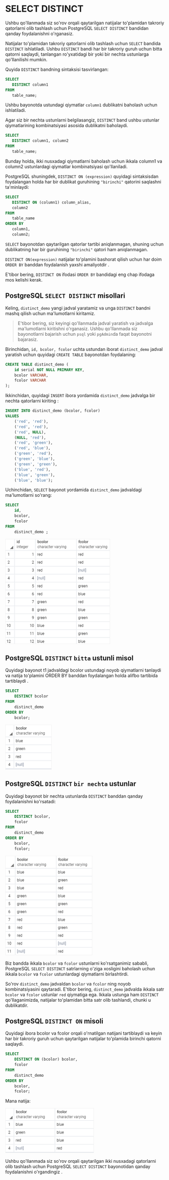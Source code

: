 # SELECT DISTINCT

Ushbu qo'llanmada siz so'rov orqali qaytarilgan natijalar to'plamidan takroriy qatorlarni olib tashlash uchun PostgreSQL `SELECT DISTINCT` bandidan qanday foydalanishni o'rganasiz.

Natijalar to'plamidan takroriy qatorlarni olib tashlash uchun `SELECT` bandida `DISTINCT` ishlatiladi. Ushbu `DISTINCT` bandi har bir takroriy guruh uchun bitta qatorni saqlaydi, tanlangan ro'yxatidagi bir yoki bir nechta ustunlarga qo'llanilishi mumkin.

Quyida `DISTINCT` bandning sintaksisi tasvirlangan:

```sql
SELECT
   DISTINCT column1
FROM
   table_name;
```

Ushbu bayonotda ustundagi qiymatlar `column1` dublikatni baholash uchun ishlatiladi.

Agar siz bir nechta ustunlarni belgilasangiz, `DISTINCT` band ushbu ustunlar qiymatlarining kombinatsiyasi asosida dublikatni baholaydi.

```sql
SELECT
   DISTINCT column1, column2
FROM
   table_name;
```

Bunday holda, ikki nusxadagi qiymatlarni baholash uchun ikkala column1 va column2 ustunlardagi qiymatlar kombinatsiyasi qo'llaniladi.

PostgreSQL shuningdek, `DISTINCT ON (expression)` quyidagi sintaksisdan foydalangan holda har bir dublikat guruhining `"birinchi"` qatorini saqlashni ta'minlaydi:

```sql
SELECT
   DISTINCT ON (column1) column_alias,
   column2
FROM
   table_name
ORDER BY
   column1,
   column2;
```

`SELECT` bayonotdan qaytarilgan qatorlar tartibi aniqlanmagan, shuning uchun dublikatning har bir guruhining `"birinchi"` qatori ham aniqlanmagan.

`DISTINCT ON(expression)` natijalar to'plamini bashorat qilish uchun har doim `ORDER BY` banddan foydalanish yaxshi amaliyotdir .

E'tibor bering, `DISTINCT ON` ifodasi `ORDER BY` bandidagi eng chap ifodaga mos kelishi kerak.

## PostgreSQL `SELECT DISTINCT` misollari

Keling, `distinct_demo` yangi jadval yaratamiz va  unga `DISTINCT` bandni mashq qilish uchun  ma'lumotlarni kiritamiz.

> E'tibor bering, siz keyingi qo'llanmada jadval yaratish va jadvalga ma'lumotlarni kiritishni o'rganasiz. Ushbu qo'llanmada siz bayonotlarni bajarish uchun `psql` yoki `pgAdmin`da faqat bayonotni bajarasiz.

Birinchidan, `id, bcolor, fcolor` uchta ustundan iborat `distinct_demo` jadval yaratish uchun  quyidagi `CREATE TABLE` bayonotdan foydalaning:

```sql
CREATE TABLE distinct_demo (
	id serial NOT NULL PRIMARY KEY,
	bcolor VARCHAR,
	fcolor VARCHAR
);
```

Ikkinchidan, quyidagi `INSERT` ibora yordamida `distinct_demo` jadvalga bir nechta qatorlarni kiriting :

```sql
INSERT INTO distinct_demo (bcolor, fcolor)
VALUES
	('red', 'red'),
	('red', 'red'),
	('red', NULL),
	(NULL, 'red'),
	('red', 'green'),
	('red', 'blue'),
	('green', 'red'),
	('green', 'blue'),
	('green', 'green'),
	('blue', 'red'),
	('blue', 'green'),
	('blue', 'blue');
```

Uchinchidan, `SELECT` bayonot yordamida `distinct_demo` jadvaldagi ma'lumotlarni so'rang:

```sql
SELECT
	id,
	bcolor,
	fcolor
FROM
	distinct_demo ;
```

![output](image-19.png)

## PostgreSQL `DISTINCT` `bitta` ustunli misol

Quyidagi bayonot t1 jadvaldagi bcolor ustundagi noyob qiymatlarni tanlaydi va natija to'plamini ORDER BY banddan foydalangan holda alifbo tartibida tartiblaydi .

```sql
SELECT
	DISTINCT bcolor
FROM
	distinct_demo
ORDER BY
	bcolor;
```

![output](image-20.png)

## PostgreSQL `DISTINCT` `bir nechta` ustunlar

Quyidagi bayonot bir nechta ustunlarda `DISTINCT` banddan qanday foydalanishni ko'rsatadi:

```sql
SELECT
	DISTINCT bcolor,
	fcolor
FROM
	distinct_demo
ORDER BY
	bcolor,
	fcolor;
```

![output](image-21.png)

Biz bandda ikkala `bcolor` va `fcolor` ustunlarni ko'rsatganimiz sababli, PostgreSQL `SELECT DISTINCT` satrlarning o'ziga xosligini baholash uchun ikkala `bcolor` va `fcolor` ustunlardagi qiymatlarni birlashtirdi.  

So'rov `distinct_demo` jadvaldan `bcolor` va `fcolor` ning noyob kombinatsiyasini qaytaradi. E'tibor bering, `distinct_demo` jadvalda ikkala satr `bcolor` va `fcolor`   ustunlar `red` qiymatiga   ega. Ikkala ustunga ham `DISTINCT` qo'llaganimizda, natijalar to'plamidan bitta satr olib tashlandi, chunki u dublikatdir.

## PostgreSQL `DISTINCT ON` misoli

Quyidagi ibora bcolor va fcolor  orqali o'rnatilgan natijani tartiblaydi va keyin har bir takroriy guruh uchun qaytarilgan natijalar to'plamida birinchi qatorni saqlaydi.

```sql
SELECT
	DISTINCT ON (bcolor) bcolor,
	fcolor
FROM
	distinct_demo 
ORDER BY
	bcolor,
	fcolor;
```

Mana natija:

![output](image-22.png)


Ushbu qo'llanmada siz so'rov orqali qaytarilgan ikki nusxadagi qatorlarni olib tashlash uchun PostgreSQL `SELECT DISTINCT` bayonotidan qanday foydalanishni o'rgandingiz .

